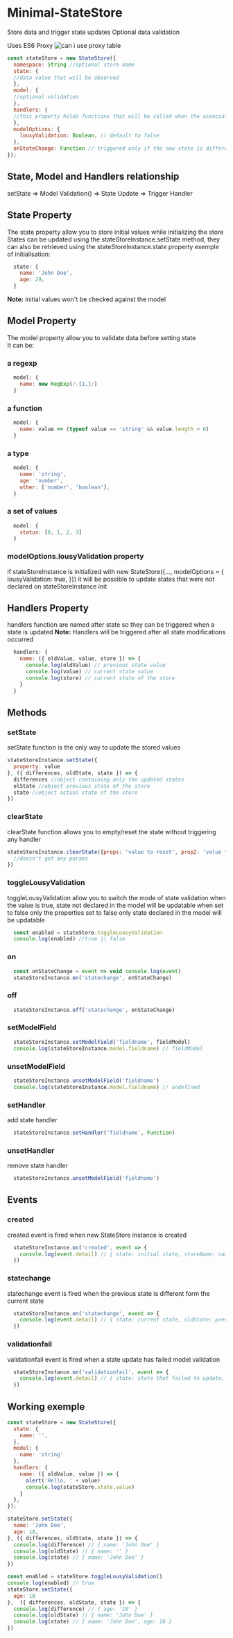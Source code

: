 # Minimal-StateStore
Store data and trigger state updates
Optional data validation

Uses ES6 Proxy
![can i use proxy table](https://caniuse.bitsofco.de/image/proxy.png)

```javascript
const stateStore = new StateStore({
  namespace: String //optional store name
  state: {
  //data value that will be observed
  },
  model: {
  //optional validation
  },
  handlers: {
  //this property holds functions that will be called when the associated state changes
  },
  modelOptions: {
    lousyValidation: Boolean, // default to false
  },
  onStateChange: Function // triggered only if the new state is different from the previous one
});
```

## State, Model and Handlers relationship
setState => Model Validation() => State Update => Trigger Handler

## State Property
The state property allow you to store initial values while initializing the store
States can be updated using the stateStoreInstance.setState method, they can also be retrieved using the stateStoreInstance.state property
exemple of initialisation:
```javascript
  state: {
    name: 'John Doe',
    age: 29,
  }
``` 
**Note:** initial values won't be checked against the model

## Model Property
The model property allow you to validate data before setting state  
It can be: 
### a regexp
```javascript
  model: {
    name: new RegExp(/.{1,}/)
  }
``` 
### a function
```javascript
  model: {
    name: value => (typeof value == 'string' && value.length < 6)
  }
```
### a type
```javascript
  model: {
    name: 'string',
    age: 'number',
    other: ['number', 'boolean'],
  }
```
### a set of values
```javascript
  model: {
    status: [0, 1, 2, 3]
  }
```
### modelOptions.lousyValidation property
if stateStoreInstance is initialized with new StateStore({..., modelOptions = { lousyValidation: true, }}) it will be possible to update states that were not declared on stateStoreInstance init

## Handlers Property
handlers function are named after state so they can be triggered when a state is updated
**Note:** Handlers will be triggered after all state modifications occurred
```javascript
  handlers: {
    name: ({ oldValue, value, store }) => {
      console.log(oldValue) // previous state value
      console.log(value) // current state value
      console.log(store) // current state of the store
    }
  }
```
## Methods
### setState
setState function is the only way to update the stored values
```javascript
stateStoreInstance.setState({
  property: value
}, ({ differences, oldState, state }) => {
  differences //object containing only the updated states
  olState //object previous state of the store
  state //object actual state of the store
})
```
### clearState
clearState function allows you to empty/reset the state without triggering any handler
```javascript
stateStoreInstance.clearState({props: 'value to reset', prop2: 'value to reset'} /* defaults to an empty object */, () => {
  //doesn't get any params
})
```
### toggleLousyValidation
toggleLousyValidation allow you to switch the mode of state validation
when the value is true, state not declared in the model will be updatable
when set to false only the properties set to false only state declared in the model will be updatable
```javascript
  const enabled = stateStore.toggleLousyValidation
  console.log(enabled) //true || false
```
### on
```javascript
  const onStateChange = event => void console.log(event)
  stateStoreInstance.on('statechange', onStateChange)
```
### off
```javascript
  stateStoreInstance.off('statechange', onStateChange)
```
### setModelField
```javascript
  stateStoreInstance.setModelField('fieldname', fieldModel)
  console.log(stateStoreInstance.model.fieldname) // fieldModel
```
### unsetModelField
```javascript
  stateStoreInstance.unsetModelField('fieldname')
  console.log(stateStoreInstance.model.fieldname) // undefined
```
### setHandler
  add state handler
```javascript
  stateStoreInstance.setHandler('fieldname', Function)
```
### unsetHandler
  remove state handler
```javascript
  stateStoreInstance.unsetModelField('fieldname')
```

## Events
### created
created event is fired when new StateStore instance is created
```javascript
  stateStoreInstance.on('created', event => {
    console.log(event.detail) // { state: initial state, storeName: name of the created store }
  })
```
### statechange
statechange event is fired when the previous state is different form the current state
```javascript
  stateStoreInstance.on('statechange', event => {
    console.log(event.detail) // { state: current state, oldState: previous state, differences: states that changed }
  })
```
### validationfail
validationfail event is fired when a state update has failed model validation
```javascript
  stateStoreInstance.on('validationfail', event => {
    console.log(event.detail) // { state: state that failed to update, rejected: value that failed to validate }
  })
```

## Working exemple
```javascript
const stateStore = new StateStore({
  state: {
    name: '',
  },
  model: {
    name: 'string'
  },
  handlers: {
    name: ({ oldValue, value }) => {
      alert('Hello, ' + value)
      console.log(stateStore.state.value)
    }
  },
});

stateStore.setState({
  name: 'John Doe',
  age: 18,
}, ({ differences, oldState, state }) => {
  console.log(difference) // { name: 'John Doe' }
  console.log(oldState) // { name: '' }
  console.log(state) // { name: 'John Doe' }
})

const enabled = stateStore.toggleLousyValidation()
console.log(enabled) // true
stateStore.setState({
  age: 18
},  ({ differences, oldState, state }) => {
  console.log(difference) // { age: '18' }
  console.log(oldState) // { name: 'John Doe' }
  console.log(state) // { name: 'John Doe', age: 18 }
})

```